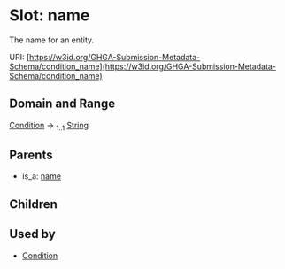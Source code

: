 
# Slot: name


The name for an entity.

URI: [https://w3id.org/GHGA-Submission-Metadata-Schema/condition_name](https://w3id.org/GHGA-Submission-Metadata-Schema/condition_name)


## Domain and Range

[Condition](Condition.md) &#8594;  <sub>1..1</sub> [String](types/String.md)

## Parents

 *  is_a: [name](name.md)

## Children


## Used by

 * [Condition](Condition.md)
